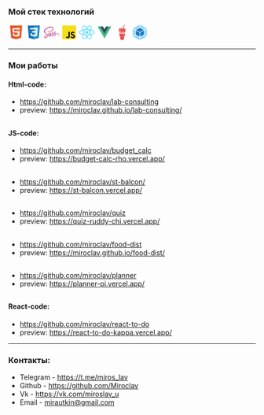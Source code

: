 ### Мой стек технологий  
![](html.png)  ![](css.png)  ![](sass.png)  ![](js.png) ![](react.png) ![](vue.png)   ![](gulp.png)  ![](webpack.png)

---

### Мои работы 

#### Html-code:
* https://github.com/miroclav/lab-consulting  
* preview: https://miroclav.github.io/lab-consulting/  
##
#### JS-code:
*  https://github.com/miroclav/budget_calc  
*  preview: https://budget-calc-rho.vercel.app/
##
*  https://github.com/miroclav/st-balcon/
*  preview: https://st-balcon.vercel.app/
##
*  https://github.com/miroclav/quiz
*  preview: https://quiz-ruddy-chi.vercel.app/
##
*  https://github.com/miroclav/food-dist  
*  preview: https://miroclav.github.io/food-dist/
##
*  https://github.com/miroclav/planner
*  preview: https://planner-pi.vercel.app/
##
#### React-code:
*  https://github.com/miroclav/react-to-do
*  preview: https://react-to-do-kappa.vercel.app/

---
### Контакты:

* Telegram - https://t.me/miros_lav
* Github - https://github.com/Miroclav
* Vk - https://vk.com/miroslav_u
* Email - mirautkin@gmail.com

